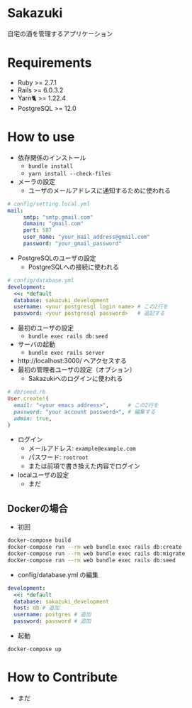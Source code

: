 # Sakazuki

自宅の酒を管理するアプリケーション

# Requirements

- Ruby >= 2.7.1
- Rails >= 6.0.3.2
- Yarn🐈 >= 1.22.4
- PostgreSQL >= 12.0

# How to use

- 依存関係のインストール
    - `bundle install`
    - `yarn install --check-files`
- メーラの設定
    - ユーザのメールアドレスに通知するために使われる
```yaml
# config/setting.local.yml
mail:
     smtp: "smtp.gmail.com"
     domain: "gmail.com"
     port: 587
     user_name: "your_mail_address@gmail.com"
     password: "your_gmail_password"
```
- PostgreSQLのユーザの設定
    - PostgreSQLへの接続に使われる
```yaml
# config/database.yml
development:
  <<: *default
  database: sakazuki_development
  username: <your postgresql login name> # この2行を
  password: <your postgresql password>   # 追記する

```
- 最初のユーザの設定
    - `bundle exec rails db:seed`
- サーバの起動
    - `bundle exec rails server`
- http://localhost:3000/ へアクセスする
- 最初の管理者ユーザの設定（オプション）
    - Sakazukiへのログインに使われる
```ruby
# db/seed.rb
User.create!(
  email: "<your emacs address>",      # この2行を
  password: "your account password>", # 編集する
  admin: true,
)
```
- ログイン
    - メールアドレス: `example@example.com`
    - パスワード: `rootroot`
    - または前項で書き換えた内容でログイン
- localユーザの設定
    - まだ

## Dockerの場合

- 初回
```sh
docker-compose build
docker-compose run --rm web bundle exec rails db:create
docker-compose run --rm web bundle exec rails db:migrate
docker-compose run --rm web bundle exec rails db:seed
```

- config/database.yml の編集

```yaml
development:
  <<: *default
  database: sakazuki_development
  host: db # 追加
  username: postgres # 追加
  password: password # 追加
```

- 起動
```
docker-compose up
```

# How to Contribute

- まだ
